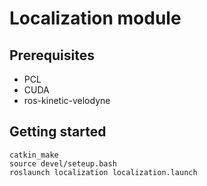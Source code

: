 # Localization module

## Prerequisites
* PCL
* CUDA
* ros-kinetic-velodyne
 
## Getting started
```
catkin_make
source devel/seteup.bash
roslaunch localization localization.launch
```
